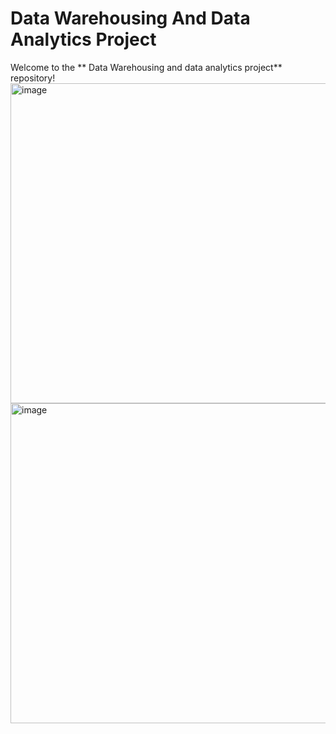 # Data Warehousing And Data Analytics Project

Welcome to the ** Data Warehousing and data analytics project** repository! <img width="512" height="512" alt="image" src="https://github.com/user-attachments/assets/713b877e-1cde-451d-996f-a9eeb48d8449" />
<img width="512" height="512" alt="image" src="https://github.com/user-attachments/assets/845feb52-64f2-40bb-bacd-e944e48762da" />


